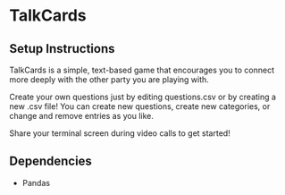 # TalkCards

## Setup Instructions

TalkCards is a simple, text-based game that encourages you to connect more deeply with the other party you are playing with. 

Create your own questions just by editing questions.csv or by creating a new .csv file! You can create new questions, create new categories, or change and remove entries as you like.

Share your terminal screen during video calls to get started!

## Dependencies
- Pandas